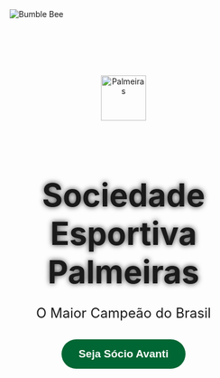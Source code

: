 <img src="https://media.tenor.com/I8EYt8fJnNYAAAAM/bumble-bee.gif" alt="Bumble Bee" class="rounded-border">
<!DOCTYPE html>
<html lang="pt-BR">
<head>
  <meta charset="UTF-8" />
  <meta name="viewport" content="width=device-width, initial-scale=1.0"/>
  <title>Palmeiras - O Maior Campeão do Brasil</title>
  <style>
    * {
      margin: 0;
      padding: 0;
      box-sizing: border-box;
    }

    body {
      /* Background com foto oficial do Allianz Parque (Palmeiras) */
      background-image: url('https://images.alphacoders.com/130/1308599.jpg');
      background-size: cover;
      background-position: center;
      background-repeat: no-repeat;
      background-attachment: fixed;
      
      min-height: 100vh;
      font-family: 'Arial', sans-serif;
      color: white;
      position: relative;
    }

    /* Camada escura para melhorar legibilidade */
    body::before {
      content: '';
      position: absolute;
      top: 0; left: 0; right: 0; bottom: 0;
      background: rgba(0, 40, 0, 0.7); /* Verde do Palmeiras com transparência */
      z-index: 1;
    }

    .container {
      position: relative;
      z-index: 2;
      text-align: center;
      padding: 100px 20px;
    }

    h1 {
      font-size: 3.5rem;
      margin-bottom: 1rem;
      text-shadow: 0 0 10px rgba(0, 0, 0, 0.8);
    }

    p {
      font-size: 1.5rem;
      margin-bottom: 2rem;
    }

    .btn {
      background: #006633;
      color: white;
      border: none;
      padding: 15px 30px;
      font-size: 1.2rem;
      font-weight: bold;
      border-radius: 50px;
      cursor: pointer;
      transition: 0.3s;
    }

    .btn:hover {
      background: #008040;
      transform: scale(1.05);
    }

    .logo {
      width: 80px;
      margin-bottom: 20px;
    }
  </style>
</head>
<body>

  <div class="container">
    <img src="https://upload.wikimedia.org/wikipedia/commons/thumb/1/10/Palmeiras_logo.svg/1200px-Palmeiras_logo.svg.png" alt="Palmeiras" class="logo">
    <h1>Sociedade Esportiva Palmeiras</h1>
    <p>O Maior Campeão do Brasil</p>
    <button class="btn">Seja Sócio Avanti</button>
  </div>

</body>
</html>
